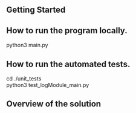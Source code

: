 ## Getting Started

## How to run the program locally.

python3 main.py<br /> 

## How to run the automated tests.

cd ./unit_tests<br /> 
python3 test_logModule_main.py

## Overview of the solution


